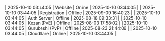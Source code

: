 | 2025-10-10 03:44:05 | Website | Online | 2025-10-10 03:44:05 |
| 2025-10-10 03:44:05 | Registration | Offline | 2025-09-09 16:40:23 |
| 2025-10-10 03:44:05 | Auth Server | Offline | 2025-08-18 09:33:31 |
| 2025-10-10 03:44:05 | Kezan (PvE) | Offline | 2025-08-03 17:58:02 |
| 2025-10-10 03:44:05 | Gurubashi (PvP) | Offline | 2025-08-23 21:44:06 |
| 2025-10-10 03:44:05 | Cloudflare | Online | 2025-10-10 03:44:05 |

